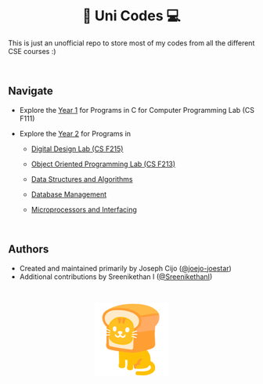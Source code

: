 <h1 align="center">🏫 Uni Codes 💻</h1>

This is just an unofficial repo to store most of my codes from all the different CSE courses :)

<br>

## Navigate

- Explore the [Year 1](Year%201/) for Programs in C for Computer Programming Lab (CS F111)

- Explore the [Year 2](Year%202/) for Programs in

  - [Digital Design Lab (CS F215)](https://github.com/joejo-joestar/uni_codes/tree/main/Year%202/Digital%20Design)

  - [Object Oriented Programming Lab (CS F213)](https://github.com/joejo-joestar/uni_codes/tree/main/Year%202/Object%20Oriented%20Programming)

  - [Data Structures and Algorithms](https://github.com/joejo-joestar/uni-codes/tree/main/Year%202/Data%20Structures%20and%20Algorithms)

  - [Database Management](https://github.com/joejo-joestar/uni-codes/tree/main/Year%202/Database%20Management)

  - [Microprocessors and Interfacing](https://github.com/joejo-joestar/uni-codes/tree/main/Year%202/Microprocessors%20and%20Interfacing) 
<br>

## Authors

- Created and maintained primarily by Joseph Cijo ([@joejo-joestar](https://github.com/joejo-joestar))
- Additional contributions by Sreenikethan I ([@SreenikethanI](https://github.com/SreenikethanI))

<br>
<p align = "center">
<img src="/Year%202/Digital%20Design/.assets/InBreadCar.png" alt="In Bread Car" title="In Bread Car">
</p>

